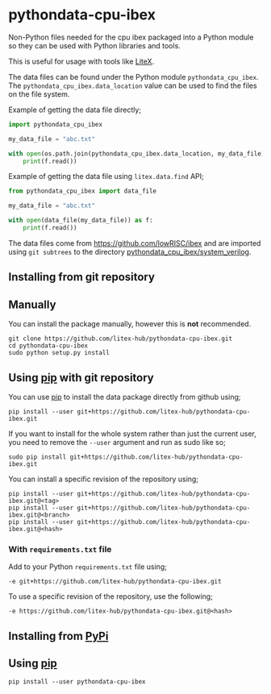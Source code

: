 # pythondata-cpu-ibex

Non-Python  files needed for the cpu ibex packaged
into a Python module so they can be used with Python libraries and tools.

This is useful for usage with tools like
[LiteX](https://github.com/enjoy-digital/litex.git).

The data files can be found under the Python module `pythondata_cpu_ibex`. The
`pythondata_cpu_ibex.data_location` value can be used to find the files on the file
system.

Example of getting the data file directly;
```python
import pythondata_cpu_ibex

my_data_file = "abc.txt"

with open(os.path.join(pythondata_cpu_ibex.data_location, my_data_file)) as f:
    print(f.read())
```

Example of getting the data file using `litex.data.find` API;
```python
from pythondata_cpu_ibex import data_file

my_data_file = "abc.txt"

with open(data_file(my_data_file)) as f:
    print(f.read())
```


The data files come from https://github.com/lowRISC/ibex
and are imported using `git subtrees` to the directory
[pythondata_cpu_ibex/system_verilog](pythondata_cpu_ibex/system_verilog).



## Installing from git repository

## Manually

You can install the package manually, however this is **not** recommended.

```
git clone https://github.com/litex-hub/pythondata-cpu-ibex.git
cd pythondata-cpu-ibex
sudo python setup.py install
```

## Using [pip](https://pip.pypa.io/) with git repository

You can use [pip](https://pip.pypa.io/) to install the data package directly
from github using;

```
pip install --user git+https://github.com/litex-hub/pythondata-cpu-ibex.git
```

If you want to install for the whole system rather than just the current user,
you need to remove the `--user` argument and run as sudo like so;

```
sudo pip install git+https://github.com/litex-hub/pythondata-cpu-ibex.git
```

You can install a specific revision of the repository using;
```
pip install --user git+https://github.com/litex-hub/pythondata-cpu-ibex.git@<tag>
pip install --user git+https://github.com/litex-hub/pythondata-cpu-ibex.git@<branch>
pip install --user git+https://github.com/litex-hub/pythondata-cpu-ibex.git@<hash>
```

### With `requirements.txt` file

Add to your Python `requirements.txt` file using;
```
-e git+https://github.com/litex-hub/pythondata-cpu-ibex.git
```

To use a specific revision of the repository, use the following;
```
-e https://github.com/litex-hub/pythondata-cpu-ibex.git@<hash>
```

## Installing from [PyPi](https://pypi.org/project/pythondata-cpu-ibex/)

## Using [pip](https://pip.pypa.io/)

```
pip install --user pythondata-cpu-ibex
```
